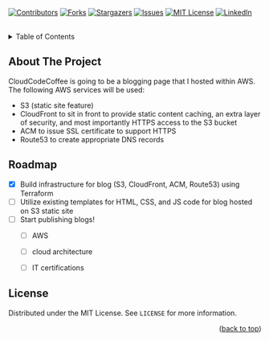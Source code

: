 [![Contributors][contributors-shield]][contributors-url]
[![Forks][forks-shield]][forks-url]
[![Stargazers][stars-shield]][stars-url]
[![Issues][issues-shield]][issues-url]
[![MIT License][license-shield]][license-url]
[![LinkedIn][linkedin-shield]][linkedin-url]

<br />

<!-- TABLE OF CONTENTS -->
<details>
  <summary>Table of Contents</summary>
  <ol>
    <li>
      <a href="#about-the-project">About The Project</a>
    </li>
    <li><a href="#roadmap">Roadmap</a></li>
    <li><a href="#license">License</a></li>
  </ol>
</details>

<!-- ABOUT THE PROJECT -->
## About The Project

CloudCodeCoffee is going to be a blogging page that I hosted within AWS. The following AWS services will be used:
- S3 (static site feature)
- CloudFront to sit in front to provide static content caching, an extra layer of security, and most importantly HTTPS access to the S3 bucket
- ACM to issue SSL certificate to support HTTPS
- Route53 to create appropriate DNS records 


<!-- ROADMAP -->
## Roadmap

- [x] Build infrastructure for blog (S3, CloudFront, ACM, Route53) using Terraform
- [ ] Utilize existing templates for HTML, CSS, and JS code for blog hosted on S3 static site
- [ ] Start publishing blogs!
    - [ ] AWS 
    - [ ] cloud architecture
    - [ ] IT certifications



<!-- LICENSE -->
## License

Distributed under the MIT License. See `LICENSE` for more information.

<p align="right">(<a href="#readme-top">back to top</a>)</p>

<!-- MARKDOWN LINKS & IMAGES -->
<!-- https://www.markdownguide.org/basic-syntax/#reference-style-links -->
[contributors-shield]: https://img.shields.io/github/contributors/zachrundle/cloudcodecoffee.svg?style=for-the-badge
[contributors-url]: https://github.com/zachrundle/cloudcodecoffee/graphs/contributors
[forks-shield]: https://img.shields.io/github/forks/zachrundle/cloudcodecoffee.svg?style=for-the-badge
[forks-url]: https://github.com/zachrundle/cloudcodecoffee/network/members
[stars-shield]: https://img.shields.io/github/stars/zachrundle/cloudcodecoffee.svg?style=for-the-badge
[stars-url]: https://github.com/zachrundle/cloudcodecoffee/stargazers
[issues-shield]: https://img.shields.io/github/issues/zachrundle/cloudcodecoffee.svg?style=for-the-badge
[issues-url]: https://github.com/zachrundle/cloudcodecoffee/issues
[license-shield]: https://img.shields.io/github/license/zachrundle/cloudcodecoffee.svg?style=for-the-badge
[license-url]: https://github.com/zachrundle/cloudcodecoffee/blob/master/LICENSE.txt
[linkedin-shield]: https://img.shields.io/badge/-LinkedIn-black.svg?style=for-the-badge&logo=linkedin&colorB=555
[linkedin-url]: https://linkedin.com/in/zach-rundle
[product-screenshot]: images/screenshot.png

